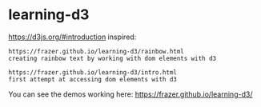 # learning-d3


https://d3js.org/#introduction  inspired:

    https://frazer.github.io/learning-d3/rainbow.html
    creating rainbow text by working with dom elements with d3

    https://frazer.github.io/learning-d3/intro.html
    first attempt at accessing dom elements with d3

You can see the demos working here:
   https://frazer.github.io/learning-d3/
